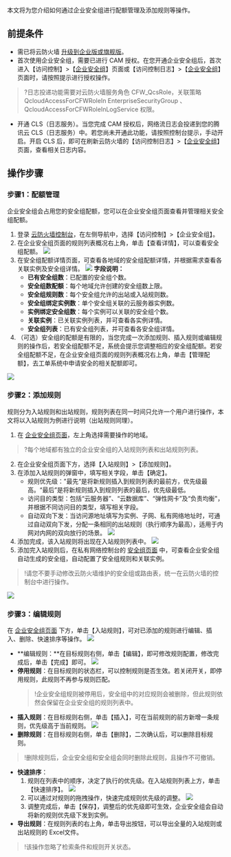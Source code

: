 本文将为您介绍如何通过企业安全组进行配额管理及添加规则等操作。
## 前提条件
- 需已将云防火墙 [升级到企业版或旗舰版](https://buy.cloud.tencent.com/cfw)。
- 首次使用企业安全组，需要已进行 CAM 授权。在您开通企业安全组后，首次进入【访问控制】>【[企业安全组](https://console.cloud.tencent.com/cfw/ac/secgroup)】页面或【访问控制日志】>【[企业安全组](https://console.cloud.tencent.com/cfw/log/secgroup)】页面时，请按照提示进行授权操作。
>?日志投递功能需要对云防火墙服务角色 CFW_QcsRole，关联策略 QcloudAccessForCFWRoleIn EnterpriseSecurityGroup 、QcloudAccessForCFWRoleInLogService 权限。
- 开通 CLS（日志服务）。当您完成 CAM 授权后，网络流日志会投递到您的腾讯云 CLS（日志服务）中。若您尚未开通此功能，请按照控制台提示，手动开启。开启 CLS 后，即可在刷新云防火墙的【访问控制日志】>【[企业安全组](https://console.cloud.tencent.com/cfw/log/secgroup)】页面，查看相关日志内容。

## 操作步骤
### 步骤1：配额管理
企业安全组会占用您的安全组配额，您可以在企业安全组页面查看并管理相关安全组配额。
1. 登录 [云防火墙控制台](https://console.cloud.tencent.com/cfw/ac/secgroup)，在左侧导航中，选择【访问控制】>【企业安全组】。
2. 在企业安全组页面的规则列表概况右上角，单击【查看详情】，可以查看安全组配额。
![](https://main.qcloudimg.com/raw/b58ddf7083d946610c606abb1b6731ad.png)
3. 在安全组配额详情页面，可查看各地域的安全组配额详情，并根据需求查看各关联实例及安全组详情。
![](https://main.qcloudimg.com/raw/ecbbb325e01af74acee31ae36389eada.png)
**字段说明：**
	- **已有安全组数**：已配置的安全组个数。
	- **安全组数配额**：每个地域允许创建的安全组数上限。
	- **安全组规则数**：每个安全组允许的出站或入站规则数。
	- **安全组绑定实例数**：单个安全组关联的云服务器实例数。
	- **实例绑定安全组数**：每个实例可以关联的安全组个数。
	- **关联实例**：已关联实例列表，并可查看各实例详情。
	- **安全组列表**：已有安全组列表，并可查看各安全组详情。
4. （可选）安全组的配额是有限的，当您完成一次添加规则、插入规则或编辑规则的操作后，若安全组配额不足，系统会提示您调整相应的安全组配额。若安全组配额不足，在企业安全组页面的规则列表概况右上角，单击【管理配额】，去工单系统中申请安全的相关配额即可。

![](https://main.qcloudimg.com/raw/5425212fd4f222dd0532e38748331ffb.png) 
### 步骤2：添加规则
规则分为入站规则和出站规则，规则列表在同一时间只允许一个用户进行操作，本文将以入站规则为例进行说明（出站规则同理）。
1. 在 [企业安全组页面](https://console.cloud.tencent.com/cfw/ac/secgroup)，左上角选择需要操作的地域。
>?每个地域都有独立的企业安全组的入站规则列表和出站规则列表。
2. 在企业安全组页面下方，选择【入站规则】>【添加规则】。
3. 在添加入站规则的弹窗中，填写相关字段，单击【确定】。
	- 规则优先级：”最先“是将新规则插入到规则列表的最前方，优先级最高。“最后”是将新规则插入到规则列表的最后，优先级最低。
	- 访问目的类型：包括“云服务器”、“云数据库”、“弹性网卡”及“负责均衡"，并根据不同访问目的类型，填写相关字段。
	- 自动双向下发：当访问源地址填写为实例、子网、私有网络地址时，可通过自动双向下发，分配一条相同的出站规则（执行顺序为最高），适用于内网对内网的双向放行的场景。
![](https://main.qcloudimg.com/raw/3a4adcaaa0e7c4563020cc0352a03aed.png)
4. 添加完成，该入站规则将出现在入站规则列表中。
![](https://main.qcloudimg.com/raw/416838874f4afc3e21bcc43d86e89690.png)
5. 添加完入站规则后，在私有网络控制台的 [安全组页面](https://console.cloud.tencent.com/vpc/securitygroup?rid=1&rid=1) 中，可查看企业安全组自动生成的安全组，自动配置了安全组规则和关联实例。
>!请您不要手动修改云防火墙维护的安全组或路由表，统一在云防火墙的控制台中进行操作。
>
![](https://main.qcloudimg.com/raw/eaf88fed247689313df64618fde1676e.png)

### 步骤3：编辑规则
在 [企业安全组页面](https://console.cloud.tencent.com/cfw/ac/secgroup) 下方，单击【入站规则】，可对已添加的规则进行编辑、插入、删除、快速排序等操作。
![](https://main.qcloudimg.com/raw/0c5856b37072dea061842b22d0473870.png)
- **编辑规则：**在目标规则右侧，单击【编辑】，即可修改规则配置，修改完成后，单击【完成】即可。
![](https://main.qcloudimg.com/raw/300af1fce8b93c747971519403305925.png)
-  **停用规则**：在目标规则的状态栏，可以控制规则是否生效。若关闭开关，即停用规则，此规则不再参与规则匹配。
	>!企业安全组规则被停用后，安全组中的对应规则会被删除，但此规则依然会保留在企业安全组的规则列表中。
- **插入规则**：在目标规则右侧，单击【插入】，可在当前规则的前方新增一条规则，优先级高于当前规则。
![](https://main.qcloudimg.com/raw/f304480da90e738955a7f28783febc7f.png)
- **删除规则**：在目标规则右侧，单击【删除】，二次确认后，可以删除目标规则。
>!删除规则后，企业安全组和安全组会同时删除此规则，且操作不可撤销。
- **快速排序**：
	1. 规则在列表中的顺序，决定了执行的优先级。在入站规则列表上方，单击【快速排序】。
	![](https://main.qcloudimg.com/raw/b2eb0f051fd76ab51ecd8e0fca152185.png)
	2. 可以通过对规则的拖拽操作，快速完成规则优先级的调整。
![](https://main.qcloudimg.com/raw/396d60b0ec484aacf53e15d49321e65f.png)
	3. 调整完成后，单击【保存】，调整后的优先级即可生效，企业安全组会自动将新的规则优先级下发到实例。
- **导出规则**：在规则列表的右上角，单击导出按钮，可以导出全量的入站规则或出站规则的 Excel文件。
>!该操作忽略了检索条件和规则开关状态。
